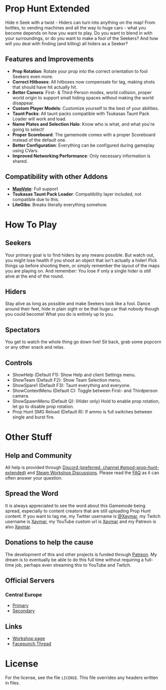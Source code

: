 # Prop Hunt Extended
Hide n Seek with a twist - Hiders can turn into anything on the map! From bottles, to vending machines and all the way to huge cars - what you become depends on how you want to play. Do you want to blend in with your surroundings, or do you want to make a fool of the Seekers? And how will you deal with finding (and killing) all hiders as a Seeker?

## Features and Improvements
* **Prop Rotation**: Rotate your prop into the correct orientation to fool Seekers even more.
* **Correct Hitboxes**: All hitboxes now compensate for lag, making shots that should have hit actually hit.
* **Better Camera**: First- & Third-Person modes, world collision, proper world origin to support small hiding spaces without making the world disappear.
* **Custom Player Models**: Customize yourself to the best of your abilities.
* **Taunt Packs**: All taunt packs compatible with Tsukasas Taunt Pack Loader will work and load.
* **Name Plates and Selection Halo**: Know who is what, and what you're going to select!
* **Proper Scoreboard**: The gamemode comes with a proper Scoreboard instead of the default one.
* **Better Configuration**: Everything can be configured during gameplay using CVars.
* **Improved Networking Performance**: Only necessary information is shared.

## Compatibility with other Addons
* **[MapVote](https://steamcommunity.com/sharedfiles/filedetails/?id=151583504)**: Full support
* **Tsukasas Taunt Pack Loader**: Compatibility layer included, not compatible due to this.
* **LiteGibs**: Breaks literally everything somehow.

# How To Play
## Seekers
Your primary goal is to find hiders by any means possible. But watch out, you might lose health if you shoot an object that isn't actually a hider! Pick things up before shooting them, or simply remember the layout of the maps you are playing on. And remember: You lose if only a single hider is still alive at the end of the round.

## Hiders
Stay alive as long as possible and make Seekers look like a fool. Dance around their feet, hide in plain sight or be that huge car that nobody though you could become! What you do is entirely up to you.

## Spectators
You get to watch the whole thing go down live! Sit back, grab some popcorn or any other snack and relax.

## Controls
* ShowHelp (Default F1): Show Help and client Settings menu.
* ShowTeam (Default F2): Show Team Selection menu.
* ShowSpare1 (Default F3): Taunt everything and everyone.
* ShowContextMenu (Default C): Toggle between First- and Thirdperson camera.
* ShowSpawnMenu (Default Q): (Hider only) Hold to enable prop rotation, let go to disable prop rotation.
* Prop Hunt SMG Reload (Default R): If ammo is full switches between single and burst fire.

# Other Stuff
## Help and Community
All help is provided through [Discord (preferred, channel #gmod-prop-hunt-extended)](https://discord.gg/tbqhAxr) and [Steam Workshop Discussions](https://steamcommunity.com/sharedfiles/filedetails/discussions/468149739). Please read the [FAQ](https://steamcommunity.com/workshop/filedetails/discussion/468149739/358415206095321277/) as it can often answer your question.

## Spread the Word
It is always appreciated to see the word about this Gamemode being spread, especially to content creators that are still uploading Prop Hunt content. If you want to tag me, my Twitter username is [@Xaymar](https://twitter.com/Xaymar), my Twitch username is [Xaymar](https://twitch.tv/Xaymar), my YouTube custom url is [Xaymar](https://youtube.com/c/Xaymar) and my Patreon is also [Xaymar](https://patreon.com/Xaymar).

## Donations to help the cause
The development of this and other projects is funded through [Patreon](https://www.patreon.com/Xaymar). My dream is to eventually be able to do this full time without requiring a full-time job, perhaps even streaming this to YouTube and Twitch.

## Official Servers
### Central Europe
* [Primary](steam://connect/xaymar.com:27015)
* [Secondary](steam://connect/xaymar.com:27016)

## Links
* [Workshop page](https://steamcommunity.com/sharedfiles/filedetails/?id=468149739)
* [Facepunch Thread](https://forum.facepunch.com/f/gmodgames/osvi/Prop-Hunt-Extended/1/)

# License
For the license, see the file `LICENSE`. This file overrides any headers written in files.
